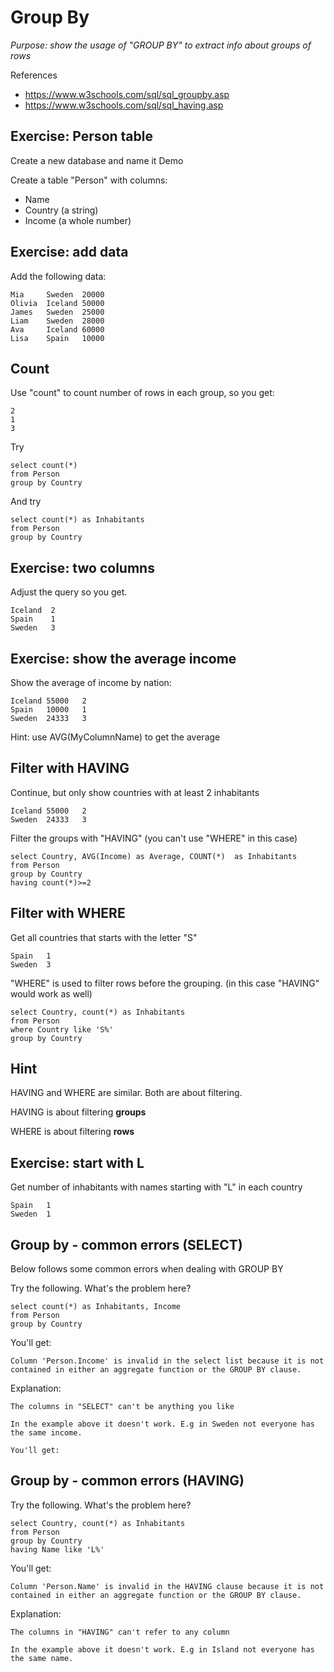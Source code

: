 # Group By

*Purpose: show the usage of "GROUP BY" to extract info about groups of rows*

References
- https://www.w3schools.com/sql/sql_groupby.asp
- https://www.w3schools.com/sql/sql_having.asp


## Exercise: Person table

Create a new database and name it Demo

Create a table "Person" with columns:
- Name
- Country    (a string)
- Income     (a whole number)

## Exercise: add data

Add the following data:

	Mia 	Sweden 	20000
	Olivia 	Iceland 50000
	James 	Sweden 	25000
	Liam 	Sweden 	28000
	Ava		Iceland 60000
	Lisa 	Spain 	10000

## Count

Use "count" to count number of rows in each group, so you get:

	2
	1
	3

Try

	select count(*) 
	from Person 
	group by Country

And try

	select count(*) as Inhabitants
	from Person 
	group by Country

## Exercise: two columns

Adjust the query so you get.

	Iceland	 2
	Spain	 1
	Sweden	 3

## Exercise: show the average income

Show the average of income by nation:

	Iceland	55000	2
	Spain	10000	1
	Sweden	24333	3


Hint: use AVG(MyColumnName) to get the average

## Filter with HAVING

Continue, but only show countries with at least 2 inhabitants

	Iceland	55000	2
	Sweden	24333	3


Filter the groups with "HAVING" (you can't use "WHERE" in this case)

	select Country, AVG(Income) as Average, COUNT(*)  as Inhabitants
	from Person 
	group by Country
	having count(*)>=2

## Filter with WHERE

Get all countries that starts with the letter "S"

	Spain	1
	Sweden	3

"WHERE" is used to filter rows before the grouping. (in this case "HAVING" would work as well)

	select Country, count(*) as Inhabitants
	from Person 
	where Country like 'S%'
	group by Country 

## Hint

HAVING and WHERE are similar. Both are about filtering.

HAVING is about filtering **groups**

WHERE is about filtering **rows**

## Exercise: start with L

Get number of inhabitants with names starting with "L" in each country

	Spain	1
	Sweden	1

## Group by - common errors (SELECT)

Below follows some common errors when dealing with GROUP BY

Try the following. What's the problem here?

	select count(*) as Inhabitants, Income 
	from Person 
	group by Country

You'll get:

	Column 'Person.Income' is invalid in the select list because it is not contained in either an aggregate function or the GROUP BY clause.

Explanation:

	The columns in "SELECT" can't be anything you like

	In the example above it doesn't work. E.g in Sweden not everyone has the same income.

	You'll get:


## Group by - common errors (HAVING)

Try the following. What's the problem here?

	select Country, count(*) as Inhabitants
	from Person 
	group by Country 
	having Name like 'L%'

You'll get:

	Column 'Person.Name' is invalid in the HAVING clause because it is not contained in either an aggregate function or the GROUP BY clause.

Explanation:

	The columns in "HAVING" can't refer to any column

	In the example above it doesn't work. E.g in Island not everyone has the same name.




